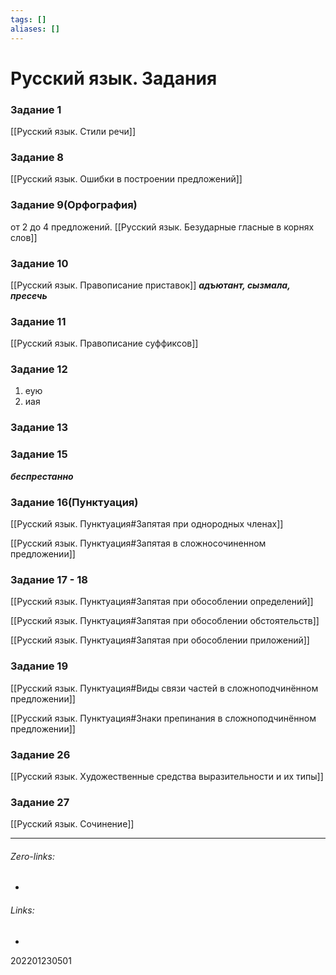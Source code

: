 ```yaml
---
tags: []
aliases: []
---
```

# Русский язык. Задания
### Задание 1
[[Русский язык. Стили речи]]

### Задание 8
[[Русский язык. Ошибки в построении предложений]]

### Задание 9(Орфография)
от 2 до 4 предложений.
[[Русский язык. Безударные гласные в корнях слов]]

### Задание 10
[[Русский язык. Правописание приставок]]
***адъютант, сызмала, пресечь***

### Задание 11
[[Русский язык. Правописание суффиксов]]

### Задание 12
1) еую
2) иая
### Задание 13
### Задание 15
***беспрестанно***
### Задание 16(Пунктуация)
[[Русский язык. Пунктуация#Запятая при однородных членах]]

[[Русский язык. Пунктуация#Запятая в сложносочиненном предложении]]

### Задание 17 - 18
[[Русский язык. Пунктуация#Запятая при обособлении определений]]

[[Русский язык. Пунктуация#Запятая при обособлении обстоятельств]]

[[Русский язык. Пунктуация#Запятая при обособлении приложений]]

### Задание 19
[[Русский язык. Пунктуация#Виды связи частей в сложноподчинённом предложении]]

[[Русский язык. Пунктуация#Знаки препинания в сложноподчинённом предложении]]

### Задание 26
[[Русский язык. Художественные средства выразительности и их типы]]

### Задание 27
[[Русский язык. Сочинение]]


___
###### Zero-links:
-
###### Links:
-

202201230501